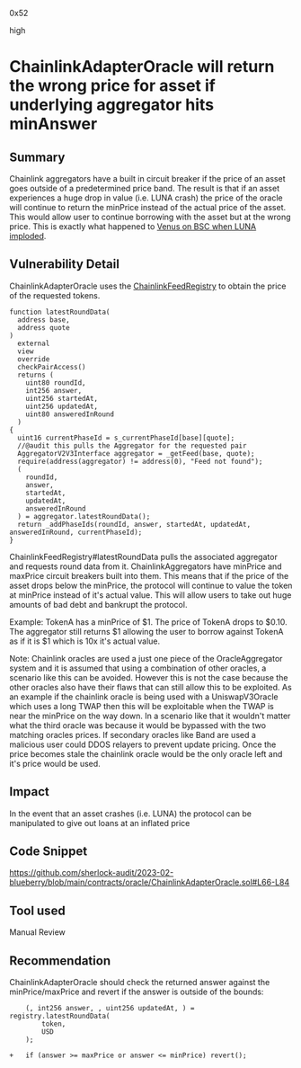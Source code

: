 0x52

high

# ChainlinkAdapterOracle will return the wrong price for asset if underlying aggregator hits minAnswer

## Summary

Chainlink aggregators have a built in circuit breaker if the price of an asset goes outside of a predetermined price band. The result is that if an asset experiences a huge drop in value (i.e. LUNA crash) the price of the oracle will continue to return the minPrice instead of the actual price of the asset. This would allow user to continue borrowing with the asset but at the wrong price. This is exactly what happened to [Venus on BSC when LUNA imploded](https://rekt.news/venus-blizz-rekt/). 

## Vulnerability Detail

ChainlinkAdapterOracle uses the [ChainlinkFeedRegistry](https://etherscan.io/address/0x47Fb2585D2C56Fe188D0E6ec628a38b74fCeeeDf) to obtain the price of the requested tokens.

    function latestRoundData(
      address base,
      address quote
    )
      external
      view
      override
      checkPairAccess()
      returns (
        uint80 roundId,
        int256 answer,
        uint256 startedAt,
        uint256 updatedAt,
        uint80 answeredInRound
      )
    {
      uint16 currentPhaseId = s_currentPhaseId[base][quote];
      //@audit this pulls the Aggregator for the requested pair
      AggregatorV2V3Interface aggregator = _getFeed(base, quote);
      require(address(aggregator) != address(0), "Feed not found");
      (
        roundId,
        answer,
        startedAt,
        updatedAt,
        answeredInRound
      ) = aggregator.latestRoundData();
      return _addPhaseIds(roundId, answer, startedAt, updatedAt, answeredInRound, currentPhaseId);
    }

ChainlinkFeedRegistry#latestRoundData pulls the associated aggregator and requests round data from it. ChainlinkAggregators have minPrice and maxPrice circuit breakers built into them. This means that if the price of the asset drops below the minPrice, the protocol will continue to value the token at minPrice instead of it's actual value. This will allow users to take out huge amounts of bad debt and bankrupt the protocol.

Example:
TokenA has a minPrice of $1. The price of TokenA drops to $0.10. The aggregator still returns $1 allowing the user to borrow against TokenA as if it is $1 which is 10x it's actual value.

Note:
Chainlink oracles are used a just one piece of the OracleAggregator system and it is assumed that using a combination of other oracles, a scenario like this can be avoided. However this is not the case because the other oracles also have their flaws that can still allow this to be exploited. As an example if the chainlink oracle is being used with a UniswapV3Oracle which uses a long TWAP then this will be exploitable when the TWAP is near the minPrice on the way down. In a scenario like that it wouldn't matter what the third oracle was because it would be bypassed with the two matching oracles prices. If secondary oracles like Band are used a malicious user could DDOS relayers to prevent update pricing. Once the price becomes stale the chainlink oracle would be the only oracle left and it's price would be used.

## Impact

In the event that an asset crashes (i.e. LUNA) the protocol can be manipulated to give out loans at an inflated price

## Code Snippet

https://github.com/sherlock-audit/2023-02-blueberry/blob/main/contracts/oracle/ChainlinkAdapterOracle.sol#L66-L84

## Tool used

Manual Review

## Recommendation

ChainlinkAdapterOracle should check the returned answer against the minPrice/maxPrice and revert if the answer is outside of the bounds:

        (, int256 answer, , uint256 updatedAt, ) = registry.latestRoundData(
            token,
            USD
        );
        
    +   if (answer >= maxPrice or answer <= minPrice) revert();